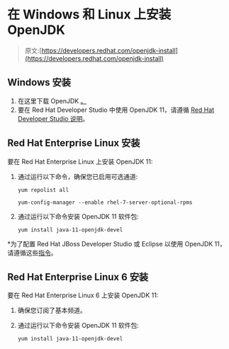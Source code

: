 # 在 Windows 和 Linux 上安装 OpenJDK

> 原文:[https://developers.redhat.com/openjdk-install](https://developers.redhat.com/openjdk-install)

## Windows 安装

1.  在这里下载 OpenJDK [。](https://developers.redhat.com/products/openjdk/download/)
2.  要在 Red Hat Developer Studio 中使用 OpenJDK 11，请遵循 [Red Hat Developer Studio 说明](https://developers.redhat.com/products/devstudio/hello-world/)。

## Red Hat Enterprise Linux 安装

要在 Red Hat Enterprise Linux 上安装 OpenJDK 11:

1.  通过运行以下命令，确保您已启用可选通道:

    ```
    yum repolist all
    ```

    ```
    yum-config-manager --enable rhel-7-server-optional-rpms
    ```

2.  通过运行以下命令安装 OpenJDK 11 软件包:

    ```
    yum install java-11-openjdk-devel
    ```

*为了配置 Red Hat JBoss Developer Studio 或 Eclipse 以使用 OpenJDK 11，请遵循这些[指令](http://help.eclipse.org/mars/index.jsp?topic=%2Forg.eclipse.jdt.doc.user%2Ftasks%2Ftasks-JREs.htm&cp=1_3_5)。

## Red Hat Enterprise Linux 6 安装

要在 Red Hat Enterprise Linux 6 上安装 OpenJDK 11:

1.  确保您订阅了基本频道。

2.  通过运行以下命令安装 OpenJDK 11 软件包:

    ```
    yum install java-11-openjdk-devel
    ```
